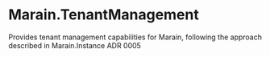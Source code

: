 # Marain.TenantManagement
Provides tenant management capabilities for Marain, following the approach described in Marain.Instance ADR 0005
